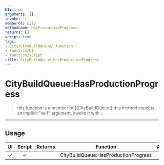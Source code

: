 ```yaml
---
UI: true
arguments: []
invoke: ':'
memberOf: City
methodname: HasProductionProgress
returns: []
script: true
tags:
- City/CityBuildQueue/_function
- function/UI
- function/script
title: CityBuildQueue.HasProductionProgress
---
```

# CityBuildQueue:HasProductionProgress
> this function is a member of [[CityBuildQueue]]
> this method expects an implicit "self" argument. invoke it with `:`
-----
## Usage
|  UI | Script | Returns | Function | Arguments |
|:---:|:------:|-------:|:--------:|:---------|
|✓|✓||CityBuildQueue:HasProductionProgress||
